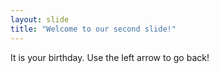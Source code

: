 ```yaml
---
layout: slide
title: "Welcome to our second slide!"
---
```

It is your birthday.
Use the left arrow to go back!
